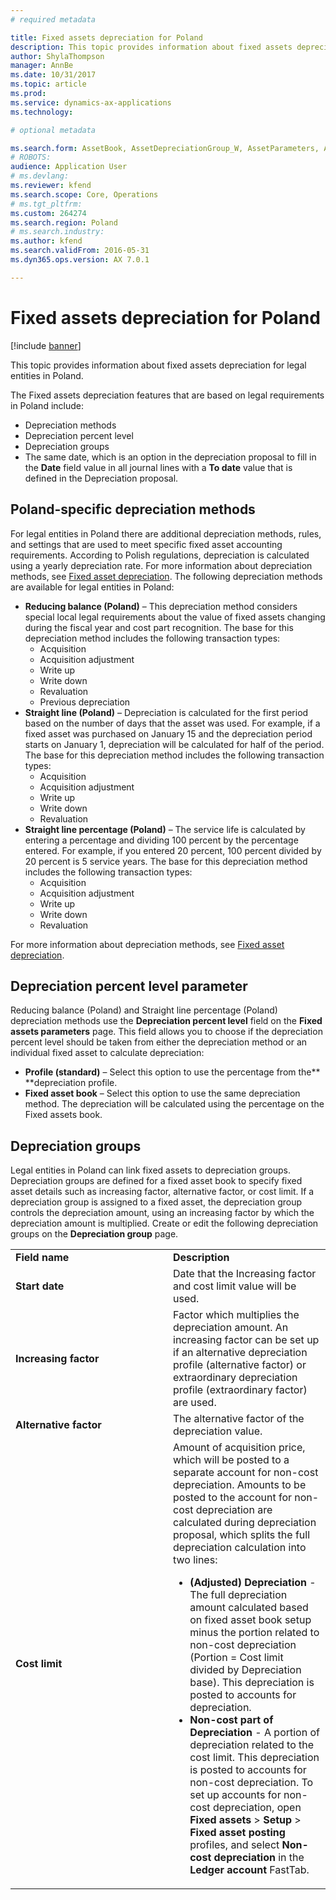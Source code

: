 ```yaml
---
# required metadata

title: Fixed assets depreciation for Poland
description: This topic provides information about fixed assets depreciation for legal entities in Poland.
author: ShylaThompson
manager: AnnBe
ms.date: 10/31/2017
ms.topic: article
ms.prod: 
ms.service: dynamics-ax-applications
ms.technology: 

# optional metadata

ms.search.form: AssetBook, AssetDepreciationGroup_W, AssetParameters, AssetPosting
# ROBOTS: 
audience: Application User
# ms.devlang: 
ms.reviewer: kfend
ms.search.scope: Core, Operations
# ms.tgt_pltfrm: 
ms.custom: 264274
ms.search.region: Poland
# ms.search.industry: 
ms.author: kfend
ms.search.validFrom: 2016-05-31
ms.dyn365.ops.version: AX 7.0.1

---
```


# Fixed assets depreciation for Poland

[!include [banner](../includes/banner.md)]

This topic provides information about fixed assets depreciation for legal entities in Poland.

The Fixed assets depreciation features that are based on legal requirements in Poland include:

-   Depreciation methods
-   Depreciation percent level
-   Depreciation groups
-   The same date, which is an option in the depreciation proposal to fill in the **Date** field value in all journal lines with a **To date** value that is defined in the Depreciation proposal.

## Poland-specific depreciation methods
For legal entities in Poland there are additional depreciation methods, rules, and settings that are used to meet specific fixed asset accounting requirements. According to Polish regulations, depreciation is calculated using a yearly depreciation rate. For more information about depreciation methods, see [Fixed asset depreciation](../fixed-assets/fixed-asset-depreciation.md). The following depreciation methods are available for legal entities in Poland:

-   **Reducing balance (Poland)** – This depreciation method considers special local legal requirements about the value of fixed assets changing during the fiscal year and cost part recognition. The base for this depreciation method includes the following transaction types:
    -   Acquisition
    -   Acquisition adjustment
    -   Write up
    -   Write down
    -   Revaluation
    -   Previous depreciation
-   **Straight line (Poland)** – Depreciation is calculated for the first period based on the number of days that the asset was used. For example, if a fixed asset was purchased on January 15 and the depreciation period starts on January 1, depreciation will be calculated for half of the period. The base for this depreciation method includes the following transaction types:
    -   Acquisition
    -   Acquisition adjustment
    -   Write up
    -   Write down
    -   Revaluation
-   **Straight line percentage (Poland)** – The service life is calculated by entering a percentage and dividing 100 percent by the percentage entered. For example, if you entered 20 percent, 100 percent divided by 20 percent is 5 service years. The base for this depreciation method includes the following transaction types:
    -   Acquisition
    -   Acquisition adjustment
    -   Write up
    -   Write down
    -   Revaluation

For more information about depreciation methods, see [Fixed asset depreciation](../fixed-assets/fixed-asset-depreciation.md).

## Depreciation percent level parameter
Reducing balance (Poland) and Straight line percentage (Poland) depreciation methods use the **Depreciation percent level** field on the **Fixed assets parameters** page. This field allows you to choose if the depreciation percent level should be taken from either the depreciation method or an individual fixed asset to calculate depreciation:

-   **Profile (standard)** – Select this option to use the percentage from the** **depreciation profile.
-   **Fixed asset book** – Select this option to use the same depreciation method. The depreciation will be calculated using the percentage on the Fixed assets book.

## Depreciation groups
Legal entities in Poland can link fixed assets to depreciation groups. Depreciation groups are defined for a fixed asset book to specify fixed asset details such as increasing factor, alternative factor, or cost limit. If a depreciation group is assigned to a fixed asset, the depreciation group controls the depreciation amount, using an increasing factor by which the depreciation amount is multiplied. Create or edit the following depreciation groups on the **Depreciation group** page.

<table>
<colgroup>
<col width="50%" />
<col width="50%" />
</colgroup>
<tbody>
<tr class="odd">
<td><strong>Field name</strong></td>
<td><strong>Description</strong></td>
</tr>
<tr class="even">
<td><strong>Start date</strong></td>
<td>Date that the Increasing factor and cost limit value will be used.</td>
</tr>
<tr class="odd">
<td><strong>Increasing factor</strong></td>
<td>Factor which multiplies the depreciation amount. An increasing factor can be set up if an alternative depreciation profile (alternative factor) or extraordinary depreciation profile (extraordinary factor) are used.</td>
</tr>
<tr class="even">
<td><strong>Alternative factor</strong></td>
<td>The alternative factor of the depreciation value.</td>
</tr>
<tr class="odd">
<td><strong>Cost limit</strong></td>
<td>Amount of acquisition price, which will be posted to a separate account for non-cost depreciation. Amounts to be posted to the account for non-cost depreciation are calculated during depreciation proposal, which splits the full depreciation calculation into two lines:
<ul>
<li><strong>(Adjusted) Depreciation</strong> -The full depreciation amount calculated based on fixed asset book setup minus the portion related to non-cost depreciation (Portion = Cost limit divided by Depreciation base). This depreciation is posted to accounts for depreciation.</li>
<li><strong>Non-cost part of Depreciation</strong> - A portion of depreciation related to the cost limit. This depreciation is posted to accounts for non-cost depreciation. To set up accounts for non-cost depreciation, open <strong>Fixed assets</strong> &gt; <strong>Setup</strong> &gt; <strong>Fixed asset posting</strong> profiles, and select <strong>Non-cost depreciation</strong> in the <strong>Ledger account</strong> FastTab.</li>
</ul></td>
</tr>
</tbody>
</table>





